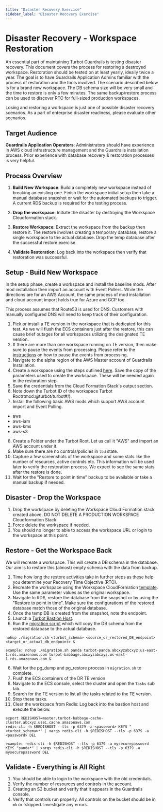 ```yaml
---
title: "Disaster Recovery Exercise"
sidebar_label: "Disaster Recovery Exercise"
---
```


# Disaster Recovery - Workspace Restoration

An essential part of maintaining Turbot Guardrails is testing disaster recovery. This
document covers the process for restoring a destroyed workspace. Restoration
should be tested on at least yearly, ideally twice a year. The goal is to have
Guardrails Application Admins familiar with the process of restoration and the tools
involved. The scenario described below is for a brand new workspace. The DB
schema size will be very small and the time to restore is only a few minutes.
The same backup/restore process can be used to discover RTO for full-sized
production workspaces.

Losing and restoring a workspace is just one of possible disaster recovery
scenarios. As a part of enterprise disaster readiness, please evaluate other
scenarios.

## Target Audience

**Guardrails Application Operators**: Administrators should have experience in AWS
cloud infrastructure management and the Guardrails installation process. Prior
experience with database recovery & restoration processes is very helpful.

## Process Overview

1. **Build New Workspace**: Build a completely new workspace instead of breaking
   an existing one. Finish the workspace initial setup then take a manual
   database snapshot or wait for the automated backups to trigger. A current RDS
   backup is required for the testing process.

2. **Drop the workspace**: Initiate the disaster by destroying the Workspace
   Cloudformation stack.

3. **Restore Workspace**: Extract the workspace from the backup then restore it.
   The restore involves creating a temporary database, restore a single
   workspace to the actual database. Drop the temp database after the successful
   restore exercise.

4. **Validate Restoration**: Log back into the workspace then verify that
   restoration was successful.

## Setup - Build New Workspace

In the setup phase, create a workspace and install the baseline mods. After mod
installation then import an account with Event Pollers. While the directions are
for an AWS Account, the same process of mod installation and cloud account
import holds true for Azure and GCP too.

This process assumes that Route53 is used for DNS. Customers with manually
configured DNS will need to keep track of their configuration.

1. Pick or install a TE version in the workspace that is dedicated for this
   test. As we will flush the ECS containers just after the restore, this can
   cause brief outages for all workspaces utilizing the designated TE version.
2. If there are more than one workspace running on TE version, then make sure to
   pause the events from processing. Please refer to the
   [instructions](enterprise/FAQ/pause-events) on how to pause the events from
   processing.
3. Navigate to the alpha region of the AWS Master account of Guardrails
   Installation.
4. Create a workspace using the steps outlined
   [here](enterprise/installation/workspace-manager#create-a-workspace). Save
   the copy of the parameters used to create the workspace. These will be needed
   again in the restoration step.
5. Save the credentials from the Cloud Formation Stack's output section.
6. Note down the Turbot ID of the workspace Turbot Root(tmod:@turbot/turbot#/).
7. Install the following basic AWS mods which support AWS account import and
   Event Polling.

- aws
- aws-iam
- aws-kms
- aws-s3

8. Create a Folder under the Turbot Root. Let us call it "AWS" and import an AWS
   account under it.
9. Make sure there are no controls/policies in `tbd` state.
10. Capture a few screenshots of the workspace and some stats like the number of
    resources, active controls etc. This information will be used later to
    verify the restoration process. We expect to see the same stats after the
    restore is done.
11. Wait for the "Restore to point in time" backup to be available or take a
    manual backup if needed.

## Disaster - Drop the Workspace

1. Drop the workspace by deleting the Workspace Cloud Formation stack created
   above. DO NOT DELETE A PRODUCTION WORKSPACE Cloudformation Stack.
2. Force delete the workspace if needed.
3. You should no longer to able to access the workspace URL or login to the
   workspace at this point.

## Restore - Get the Workspace Back

We will recreate a workspace. This will create a DB schema in the database. Our
aim is to restore this (almost) empty schema with the data from backup.

1. Time how long the restore activities take in further steps as these help you
   determine your Recovery Time Objective (RTO).
2. Recreate the workspace using the Workspace CloudFormation
   [template](enterprise/installation/workspace-manager#sample-workspace-manager-cloudformation-template).
   Use the same parameter values as the original workspace.
3. Navigate to RDS, restore the database from the snapshot or by using the
   "Restore to point in time". Make sure the configurations of the restored
   database match those of the original database.
4. Once the temp DB is created from the snapshot, note the endpoint.
5. Launch a
   [Turbot Bastion Host](https://github.com/turbot/guardrails-samples/tree/main/enterprise_installation/turbot_bastion_host).
6. Run the
   [migration script](https://github.com/turbot/guardrails-samples/tree/main/guardrails_utilities/turbot_schema_migration)
   which will copy the DB schema from the restored database to the actual
   database.

```shell
nohup ./migration.sh <turbot_schema> <source_or_restored_DB_endpoint> <target_or_actual_db_endpoint> &

example: nohup ./migration.sh panda turbot-panda.abcxyzabcxyz.us-east-1.rds.amazonaws.com turbot-babbage.abcxyzabcxyz.us-east-1.rds.amazonaws.com &
```

6. Wait for the pg_dump and pg_restore process in `migration.sh` to complete.
7. Flush the ECS containers of the DR TE version
8. Navigate to the ECS console, select the cluster and open the `Tasks` sub tab.
9. Search for the TE version to list all the tasks related to the TE version.
10. Stop these tasks.
11. Clear the workspace from Redis: Log back into the bastion host and execute
    the below.

```shell
export REDISHOST=master.turbot-babbage-cache-cluster.abcxyz.use1.cache.amazonaws.com
redis-cli -h $REDISHOST --tls -p 6379 -a <password> KEYS "<turbot_schema>*" | xargs redis-cli -h $REDISHOST --tls -p 6379 -a <password> DEL

example: redis-cli -h $REDISHOST --tls -p 6379 -a mysecurepassword KEYS "panda*" | xargs redis-cli -h $REDISHOST --tls -p 6379 -a mysecurepassword DEL
```

## Validate - Everything is All Right

1. You should be able to login to the workspace with the old credentials.
2. Verify the number of resources and controls in the account.
3. Creating an S3 bucket and verify that it appears in the Guardrails console.
4. Verify that controls run properly. All controls on the bucket should be in
   `ok` or `skipped. Investigate any errors.
